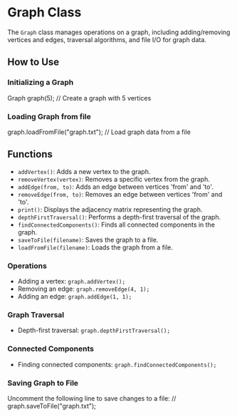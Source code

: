 # Graph Class

The `Graph` class manages operations on a graph, including adding/removing vertices and edges, traversal algorithms, and file I/O for graph data.

## How to Use

### Initializing a Graph
Graph graph(5); // Create a graph with 5 vertices

### Loading Graph from file
graph.loadFromFile("graph.txt"); // Load graph data from a file

## Functions

- `addVertex()`: Adds a new vertex to the graph.
- `removeVertex(vertex)`: Removes a specific vertex from the graph.
- `addEdge(from, to)`: Adds an edge between vertices 'from' and 'to'.
- `removeEdge(from, to)`: Removes an edge between vertices 'from' and 'to'.
- `print()`: Displays the adjacency matrix representing the graph.
- `depthFirstTraversal()`: Performs a depth-first traversal of the graph.
- `findConnectedComponents()`: Finds all connected components in the graph.
- `saveToFile(filename)`: Saves the graph to a file.
- `loadFromFile(filename)`: Loads the graph from a file.

### Operations

*   Adding a vertex: `graph.addVertex();`
*   Removing an edge: `graph.removeEdge(4, 1);`
*   Adding an edge: `graph.addEdge(1, 1);`

### Graph Traversal

*   Depth-first traversal: `graph.depthFirstTraversal();`

### Connected Components

*   Finding connected components: `graph.findConnectedComponents();`

### Saving Graph to File

Uncomment the following line to save changes to a file:
	// graph.saveToFile("graph.txt");